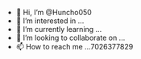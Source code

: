 - 👋 Hi, I’m @Huncho050
- 👀 I’m interested in ...
- 🌱 I’m currently learning ...
- 💞️ I’m looking to collaborate on ...
- 📫 How to reach me ...7026377829

<!---
Huncho050/Huncho050 is a ✨ special ✨ repository because its `README.md` (this file) appears on your GitHub profile.
You can click the Preview link to take a look at your changes.
--->
